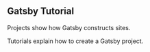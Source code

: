 ## Gatsby Tutorial

Projects show how Gatsby constructs sites.  

Tutorials explain how to create a Gatsby project.  
